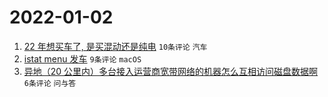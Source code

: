 # 2022-01-02

1. [22 年想买车了, 是买混动还是纯电](https://www.v2ex.com/t/825745) `10条评论` `汽车`
1. [istat menu 发车](https://www.v2ex.com/t/825741) `9条评论` `macOS`
1. [异地（20 公里内）多台接入运营商宽带网络的机器怎么互相访问磁盘数据啊](https://www.v2ex.com/t/825746) `6条评论` `问与答`
